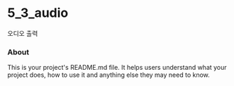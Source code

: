 5_3_audio
=========

오디오 출력

### About

This is your project's README.md file. It helps users understand what your
project does, how to use it and anything else they may need to know.